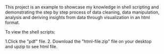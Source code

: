 This project is an example to showcase my knowledge in shell scripting and demonstrating the step by step process of data cleaning, data manipulation, analysis and deriving insights from data through visualization in an html format.

To view the shell scripts:

1.Click the "pdf" file.
2. Download the "html-file.zip" file on your desktop and upzip to see html file.
